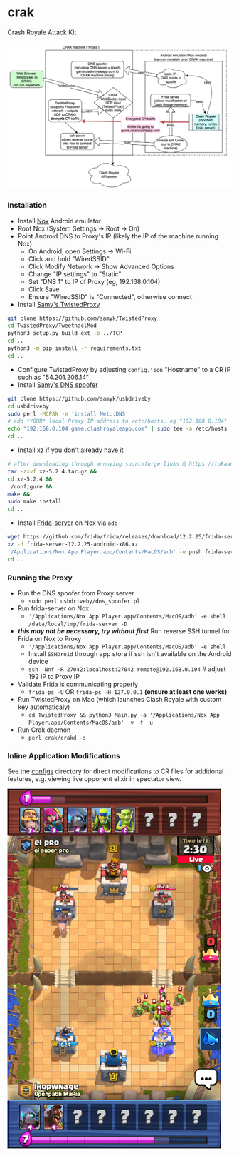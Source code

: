 # crak
Crash Royale Attack Kit

![CRAK architecture](assets/crakarch.png)

### Installation

- Install [Nox](https://www.bignox.com/) Android emulator
- Root Nox (System Settings -> Root -> On)
- Point Android DNS to Proxy's IP (likely the IP of the machine running Nox)
  - On Android, open Settings -> Wi-Fi
  - Click and hold "WiredSSID"
  - Click Modify Network -> Show Advanced Options
  - Change "IP settings" to "Static"
  - Set "DNS 1" to IP of Proxy (eg, 192.168.0.104)
  - Click Save
  - Ensure "WiredSSID" is "Connected", otherwise connect
- Install [Samy's TwistedProxy](https://github.com/samyk/TwistedProxy)
```sh
git clone https://github.com/samyk/TwistedProxy
cd TwistedProxy/TweetnaclMod
python3 setup.py build_ext -b ../TCP
cd ..
python3 -m pip install -r requirements.txt
cd ..
```
- Configure TwistedProxy by adjusting `config.json` "Hostname" to a CR IP such as "54.201.206.14"
- Install [Samy's DNS spoofer](https://github.com/samyk/usbdriveby)
```sh
git clone https://github.com/samyk/usbdriveby
cd usbdriveby
sudo perl -MCPAN -e 'install Net::DNS'
# add *YOUR* local Proxy IP address to /etc/hosts, eg "192.168.0.104"
echo "192.168.0.104 game.clashroyaleapp.com" | sudo tee -a /etc/hosts
cd ..
```
- Install [xz](https://tukaani.org/xz/) if you don't already have it
```sh
# after downloading through annoying sourceforge links @ https://tukaani.org/xz/
tar -zxvf xz-5.2.4.tar.gz &&
cd xz-5.2.4 &&
./configure &&
make &&
sudo make install
cd ..
```
- Install [Frida-server](https://github.com/frida/frida/releases) on Nox via `adb`
```sh
wget https://github.com/frida/frida/releases/download/12.2.25/frida-server-12.2.25-android-x86.xz
xz -d frida-server-12.2.25-android-x86.xz
'/Applications/Nox App Player.app/Contents/MacOS/adb' -e push frida-server-12.2.25-android-x86 /data/local/tmp/frida-server
cd ..
```

### Running the Proxy

- Run the DNS spoofer from Proxy server
  - `sudo perl usbdriveby/dns_spoofer.pl`
- Run frida-server on Nox
  - `'/Applications/Nox App Player.app/Contents/MacOS/adb' -e shell /data/local/tmp/frida-server -D`
- ***this may not be necessary, try without first*** Run reverse SSH tunnel for Frida on Nox to Proxy
  - `'/Applications/Nox App Player.app/Contents/MacOS/adb' -e shell`
  - Install `SSHDroid` through app store if ssh isn't available on the Android device
  - `ssh -Nnf -R 27042:localhost:27042 remote@192.168.0.104` # adjust 192 IP to Proxy IP
- Validate Frida is communicating properly
  - `frida-ps -U` OR `frida-ps -H 127.0.0.1` **(ensure at least one works)**
- Run TwistedProxy on Mac (which launches Clash Royale with custom key automaticaly)
  - `cd TwistedProxy && python3 Main.py -a '/Applications/Nox App Player.app/Contents/MacOS/adb' -v -f -u`
- Run Crak daemon
  - `perl crak/crakd -s`

### Inline Application Modifications

See the [configs](configs) directory for direct modifications to CR files for additional features, e.g. viewing live opponent elixir in spectator view.

![Opponent Elixir](assets/crspectate.png)
